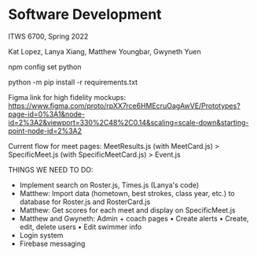 # Software Development
ITWS 6700, Spring 2022

Kat Lopez, Lanya Xiang, Matthew Youngbar, Gwyneth Yuen


npm config set python

python -m pip install -r requirements.txt

Figma link for high fidelity mockups: https://www.figma.com/proto/rpXX7rce6HMEcruOagAwVE/Prototypes?page-id=0%3A1&node-id=2%3A2&viewport=330%2C48%2C0.14&scaling=scale-down&starting-point-node-id=2%3A2

Current flow for meet pages: MeetResults.js (with MeetCard.js) > SpecificMeet.js (with SpecificMeetCard.js) > Event.js

THINGS WE NEED TO DO:
- Implement search on Roster.js, Times.js (Lanya's code)
- Matthew: Import data (hometown, best strokes, class year, etc.) to database for Roster.js and RosterCard.js
- Matthew: Get scores for each meet and display on SpecificMeet.js
- Matthew and Gwyneth: Admin + coach pages
    • Create alerts
    • Create, edit, delete users
    • Edit swimmer info
- Login system
- Firebase messaging